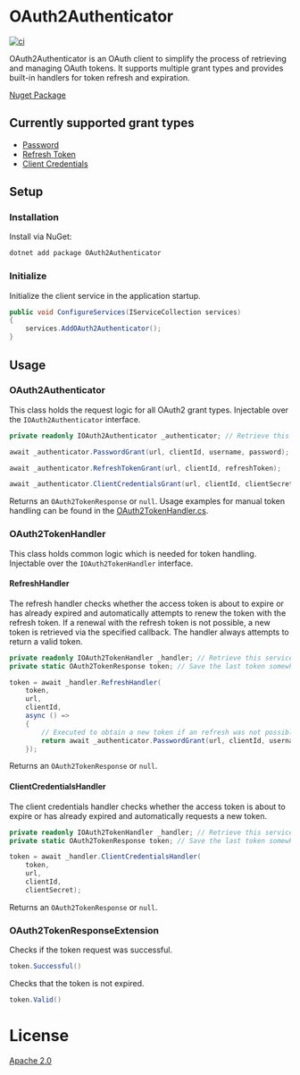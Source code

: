 # OAuth2Authenticator
[![ci](https://github.com/SamhammerAG/OAuth2Authenticator/workflows/CI/badge.svg)](https://github.com/SamhammerAG/OAuth2Authenticator)

OAuth2Authenticator is an OAuth client to simplify the process of retrieving and managing OAuth tokens. It supports multiple grant types and provides built-in handlers for token refresh and expiration.

[Nuget Package](https://www.nuget.org/packages/OAuth2Authenticator)

## Currently supported grant types
* [Password](https://oauth.net/2/grant-types/password/)
* [Refresh Token](https://oauth.net/2/grant-types/refresh-token/)
* [Client Credentials](https://oauth.net/2/grant-types/client-credentials/)

## Setup
### Installation
Install via NuGet:
```bash
dotnet add package OAuth2Authenticator
```

### Initialize
Initialize the client service in the application startup. 
```cs
public void ConfigureServices(IServiceCollection services)
{
    services.AddOAuth2Authenticator();
}
```

## Usage
### OAuth2Authenticator
This class holds the request logic for all OAuth2 grant types. Injectable over the `IOAuth2Authenticator` interface.
```cs
private readonly IOAuth2Authenticator _authenticator; // Retrieve this service via dependency injection.

await _authenticator.PasswordGrant(url, clientId, username, password);

await _authenticator.RefreshTokenGrant(url, clientId, refreshToken);

await _authenticator.ClientCredentialsGrant(url, clientId, clientSecret);
```
Returns an `OAuth2TokenResponse` or `null`. Usage examples for manual token handling can be found in the [OAuth2TokenHandler.cs](OAuth2Authenticator/OAuth2TokenHandler.cs).


### OAuth2TokenHandler
This class holds common logic which is needed for token handling. Injectable over the `IOAuth2TokenHandler` interface.

#### RefreshHandler
The refresh handler checks whether the access token is about to expire or has already expired and automatically attempts to renew the token with the refresh token. If a renewal with the refresh token is not possible, a new token is retrieved via the specified callback. The handler always attempts to return a valid token.
```cs
private readonly IOAuth2TokenHandler _handler; // Retrieve this service via dependency injection.
private static OAuth2TokenResponse token; // Save the last token somewhere static or distributed.

token = await _handler.RefreshHandler(
    token,
    url,
    clientId,
    async () =>
    {
        // Executed to obtain a new token if an refresh was not possible or none exists yet.
        return await _authenticator.PasswordGrant(url, clientId, username, password);
    });
```
Returns an `OAuth2TokenResponse` or `null`.

#### ClientCredentialsHandler
The client credentials handler checks whether the access token is about to expire or has already expired and automatically requests a new token.
```cs
private readonly IOAuth2TokenHandler _handler; // Retrieve this service via dependency injection.
private static OAuth2TokenResponse token; // Save the last token somewhere static or distributed.

token = await _handler.ClientCredentialsHandler(
    token,
    url,
    clientId,
    clientSecret);
```
Returns an `OAuth2TokenResponse` or `null`.

### OAuth2TokenResponseExtension
Checks if the token request was successful.
```cs
token.Successful()
```

Checks that the token is not expired.
```cs
token.Valid()
```

# License
[Apache 2.0](LICENSE)
